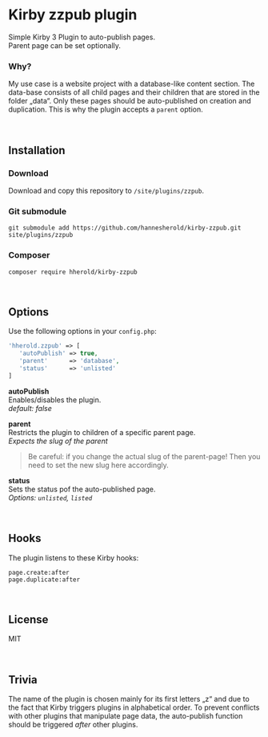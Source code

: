 # Kirby zzpub plugin

Simple Kirby 3 Plugin to auto-publish pages.
<br>
Parent page can be set optionally.

### Why?

My use case is a website project with a database-like content section. The data-base consists of all child pages and their children that are stored in the folder „data“. Only these pages should be auto-published on creation and duplication. This is why the plugin accepts a `parent` option.

<br>

## Installation

### Download

Download and copy this repository to `/site/plugins/zzpub`.

### Git submodule

```
git submodule add https://github.com/hannesherold/kirby-zzpub.git site/plugins/zzpub
```

### Composer

```
composer require hherold/kirby-zzpub
```

<br>

## Options

Use the following options in your `config.php`:


```php
'hherold.zzpub' => [
   'autoPublish' => true,
   'parent'      => 'database',
   'status'      => 'unlisted'
]
```

__autoPublish__
<br>
Enables/disables the plugin.
<br>
_default: false_

__parent__
<br>
Restricts the plugin to children of a specific parent page. 
<br>
_Expects the slug of the parent_
<br>
> Be careful: if you change the actual slug of the parent-page! Then you need to set the new slug here accordingly.

__status__
<br>
Sets the status pof the auto-published page. 
<br>
_Options: `unlisted`, `listed`_

<br>

## Hooks

The plugin listens to these Kirby hooks:

`page.create:after`
<br>
`page.duplicate:after`

<br>

## License

MIT

<br>

## Trivia

The name of the plugin is chosen mainly for its first letters „z“ and due to the fact that Kirby triggers plugins in alphabetical order. To prevent conflicts with other plugins that manipulate page data, the auto-publish function should be triggered *after* other plugins.
